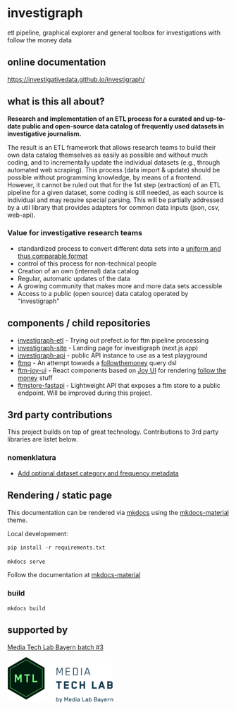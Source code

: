 # investigraph
etl pipeline, graphical explorer and general toolbox for investigations with follow the money data

## online documentation

https://investigativedata.github.io/investigraph/

## what is this all about?

**Research and implementation of an ETL process for a curated and up-to-date public and open-source data catalog of frequently used datasets in investigative journalism.**

The result is an ETL framework that allows research teams to build their own data catalog themselves as easily as possible and without much coding, and to incrementally update the individual datasets (e.g., through automated web scraping). This process (data import & update) should be possible without programming knowledge, by means of a frontend. However, it cannot be ruled out that for the 1st step (extraction) of an ETL pipeline for a given dataset, some coding is still needed, as each source is individual and may require special parsing. This will be partially addressed by a util library that provides adapters for common data inputs (json, csv, web-api).

### Value for investigative research teams
- standardized process to convert different data sets into a [uniform and thus comparable format](https://followthemoney.tech)
- control of this process for non-technical people
- Creation of an own (internal) data catalog
- Regular, automatic updates of the data
- A growing community that makes more and more data sets accessible
- Access to a public (open source) data catalog operated by "investigraph"

## components / child repositories
- [investigraph-etl](https://github.com/investigativedata/investigraph-prefect) - Trying out prefect.io for ftm pipeline processing
- [investigraph-site](https://github.com/investigativedata/investigraph-site) - Landing page for investigraph (next.js app)
- [investigraph-api](https://github.com/investigativedata/investigraph-api) - public API instance to use as a test playground
- [ftmq](https://github.com/investigativedata/ftmq) - An attempt towards a [followthemoney](https://github.com/alephdata/followthemoney) query dsl
- [ftm-joy-ui](https://github.com/investigativedata/ftm-joy-ui/) - React components based on [Joy UI](https://mui.com/joy-ui/getting-started/overview/) for rendering [follow the money](https://followthemoney.tech) stuff
- [ftmstore-fastapi](https://github.com/investigativedata/ftmstore-fastapi) - Lightweight API that exposes a ftm store to a public endpoint. Will be improved during this project.

## 3rd party contributions
This project builds on top of great technology. Contributions to 3rd party libraries are listet below.

### nomenklatura
- [Add optional dataset category and frequency metadata](https://github.com/opensanctions/nomenklatura/commit/ca6eab89c0a468f4dcb8b79045a7ccb9625787bd)

## Rendering / static page

This documentation can be rendered via [mkdocs](https://www.mkdocs.org/) using the [mkdocs-material](https://squidfunk.github.io/mkdocs-material/) theme.

Local developement:

    pip install -r requirements.txt

    mkdocs serve

Follow the documentation at [mkdocs-material](https://squidfunk.github.io/mkdocs-material/getting-started/)

### build

    mkdocs build
    
## supported by
[Media Tech Lab Bayern batch #3](https://github.com/media-tech-lab)

<a href="https://www.media-lab.de/en/programs/media-tech-lab">
    <img src="https://raw.githubusercontent.com/media-tech-lab/.github/main/assets/mtl-powered-by.png" width="240" title="Media Tech Lab powered by logo">
</a>
